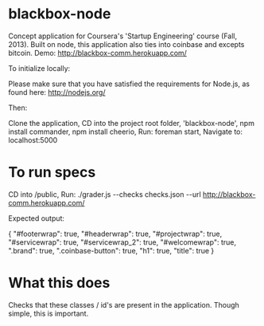 blackbox-node
=============

Concept application for Coursera's 'Startup Engineering' course (Fall, 2013). Built on node, this application also ties into coinbase and excepts bitcoin. Demo: http://blackbox-comm.herokuapp.com/

To initialize locally:

Please make sure that you have satisfied the requirements for Node.js, as found here: http://nodejs.org/

Then:

  Clone the application,
  CD into the project root folder, 'blackbox-node',
  npm install commander,
  npm install cheerio,
  Run: foreman start,
  Navigate to: localhost:5000
  

To run specs
============

CD into /public,
Run: ./grader.js --checks checks.json --url http://blackbox-comm.herokuapp.com/

Expected output:

{
    "#footerwrap": true,
    "#headerwrap": true,
    "#projectwrap": true,
    "#servicewrap": true,
    "#servicewrap_2": true,
    "#welcomewrap": true,
    ".brand": true,
    ".coinbase-button": true,
    "h1": true,
    "title": true
}

What this does
==============

Checks that these classes / id's are present in the application. Though simple, this is important. 

